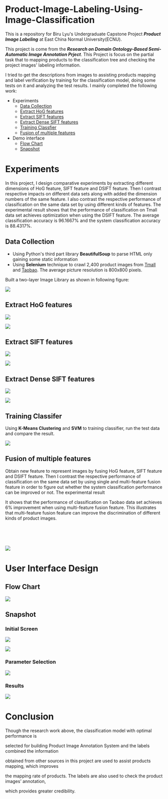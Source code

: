 # Product-Image-Labeling-Using-Image-Classification
This is a repository for Biru Lyu's Undergraduate Capstone Project ***Product Image Labeling*** at East China Normal University(ECNU).

This project is come from the ***Research on Domain Ontology-Based Semi-Automatic Image Annotation Prject***. This Project is focus on the partial task that to mapping products to the classification tree and checking the project images' labeling information.

I tried to get the descriptions from images to assisting products mapping and label verification by  training for the classification model, doing some tests on it and analyzing the test results. I mainly completed the following work: 

+ Experiments
  + [Data Collection](#data-collection)
  + [Extract HoG features](#extract-hog-features)
  + [Extract SIFT features](#extract-sift-features)
  + [Extract Dense SIFT features](#extract-dsift-features)
  + [Training Classfier](#training-classifer)
  + [Fusion of multiple features](#fusion-of-mutiple-features)
+ Demo interface
  + [Flow Chart](#flow-chart)
  + [Snapshot](#snapshot)

# Experiments

In this project, I design comparative experiments by extracting different dimensions of HoG feature, SIFT feature and DSIFT feature. Then I contrast respective impacts on different data sets along with added the dimension numbers of the same feature. I also contrast the respective performance of classification on the same data set by using different kinds of features. The experimental result shows that the performance of classification on Tmall data set achieves optimization when using the DSIFT feature. The average classification accuracy is 96.1667% and the system classification accuracy is 88.4317%.	

## <a name = "data-collection"></a>Data Collection
+ Using Python's third part library **BeautifulSoup** to parse HTML only gaining some static information
+ Using **Selenium** technique to crawl 2,400 product images from [Tmall](www.tmall.com) and [Taobao](www.taobao.com). The average picture resolution is 800x800 pixels.

Built a two-layer Image Library as shown in following figure:

![](https://ws3.sinaimg.cn/large/006tNc79gy1fk28u9iypoj31kw15owsl.jpg)

## <a name = "extract-hog-features"></a>Extract HoG features



![](https://ws4.sinaimg.cn/large/006tNc79gy1fk28w8ufuij317u09qjt7.jpg)

![](https://ws4.sinaimg.cn/large/006tNc79gy1fk28x213wxj315i0eaq7g.jpg)



## <a name = "extract-sift-features"></a>Extract SIFT features

![](https://ws4.sinaimg.cn/large/006tNc79gy1fk28zg0zp6j318609wgnl.jpg)

![](https://ws1.sinaimg.cn/large/006tNc79gy1fk28z50whgj319s0egwic.jpg)

## <a name = "extract-dsift-features"></a>Extract Dense SIFT features

![](https://ws2.sinaimg.cn/large/006tNc79gy1fk290ia53aj317a0a8q4p.jpg)



![](https://ws2.sinaimg.cn/large/006tNc79gy1fk290nqzgnj31880ey101.jpg)

## <a name = "training-classifer"></a>Training Classifer

Using **K-Means Clustering** and **SVM** to training classifier, run the test data and compare the result.

![](https://ws3.sinaimg.cn/large/006tNc79gy1fk295d60b2j31220o80y5.jpg)

## <a name = "fusion-of-mutiple-features"></a>Fusion of multiple features

Obtain new feature to represent images by fusing HoG feature, SIFT feature and DSIFT feature. Then I contrast the respective performance of classification on the same data set by using single and multi-feature fusion feature in order to figure out  whether the system classification performance can be improved or not. The experimental result

It shows that the performance of classification on Taobao data set achieves 6% improvement when
using multi-feature fusion feature. This illustrates that multi-feature fusion feature can improve the
discrimination of different kinds of product images.


​			
​		
​	

![](https://ws4.sinaimg.cn/large/006tNc79gy1fk29chgcl6j318w0iygov.jpg)



# User Interface Design 

## <a name = "flow-chart"></a>Flow Chart

![](https://ws1.sinaimg.cn/large/006tNc79gy1fk29i6ger5j30sk0zwwhc.jpg)

## <a name = "snapshot"></a>Snapshot

### Initial Screen

![](https://ws3.sinaimg.cn/large/006tNc79gy1fk29ipqpz5j30k80gcq3m.jpg)

![](https://ws2.sinaimg.cn/large/006tNc79gy1fk29iw08hkj30kg078mxz.jpg)

### Parameter Selection



![](https://ws3.sinaimg.cn/large/006tNc79gy1fk29jc4kclj30kk0euq4v.jpg)

### Results

![](https://ws2.sinaimg.cn/large/006tNc79gy1fk29jjwt2hj30n40da0ug.jpg)



# Conclusion

Though the research work above, the classification model with optimal performance is

selected for building Product Image Annotation System and the labels combined the information

obtained from other sources in this project are used to assist products mapping, which improves

the mapping rate of products. The labels are also used to check the product images’ annotation,

which provides greater credibility.